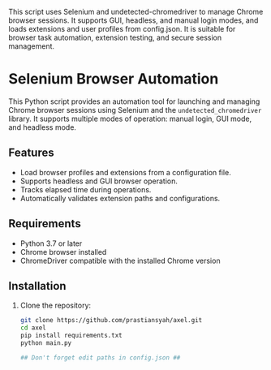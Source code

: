 This script uses Selenium and undetected-chromedriver to manage Chrome browser sessions. It supports GUI, headless, and manual login modes, and loads extensions and user profiles from config.json. It is suitable for browser task automation, extension testing, and secure session management.
# Selenium Browser Automation

This Python script provides an automation tool for launching and managing Chrome browser sessions using Selenium and the `undetected_chromedriver` library. It supports multiple modes of operation: manual login, GUI mode, and headless mode.

## Features
- Load browser profiles and extensions from a configuration file.
- Supports headless and GUI browser operation.
- Tracks elapsed time during operations.
- Automatically validates extension paths and configurations.

## Requirements
- Python 3.7 or later
- Chrome browser installed
- ChromeDriver compatible with the installed Chrome version

## Installation
1. Clone the repository:
   ```bash
   git clone https://github.com/prastiansyah/axel.git
   cd axel
   pip install requirements.txt
   python main.py

   ## Don't forget edit paths in config.json ##

